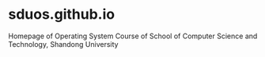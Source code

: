 # sduos.github.io
Homepage of Operating System Course of School of Computer Science and Technology, Shandong University

